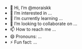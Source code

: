 - 👋 Hi, I’m @moraiskk
- 👀 I’m interested in ...
- 🌱 I’m currently learning ...
- 💞️ I’m looking to collaborate on ...
- 📫 How to reach me ...
- 😄 Pronouns: ...
- ⚡ Fun fact: ...

<!---
moraiskk/moraiskk is a ✨ special ✨ repository because its `README.md` (this file) appears on your GitHub profile.
You can click the Preview link to take a look at your changes.
--->
